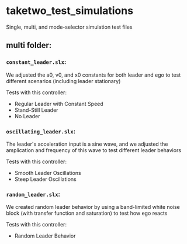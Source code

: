 # taketwo_test_simulations
Single, multi, and mode-selector simulation test files


## multi folder:
### `constant_leader.slx`: 
We adjusted the a0, v0, and x0 constants for both leader and ego to test different scenarios (including leader stationary)
  
Tests with this controller:
* Regular Leader with Constant Speed
* Stand-Still Leader
* No Leader

### `oscillating_leader.slx`: 
The leader's acceleration input is a sine wave, and we adjusted the amplication and frequency of this wave to test different leader behaviors

Tests with this controller:
* Smooth Leader Oscillations
* Steep Leader Oscillations
  

### `random_leader.slx`:
We created random leader behavior by using a band-limited white noise block (with transfer function and saturation) to test how ego reacts

Tests with this controller:
* Random Leader Behavior
